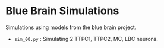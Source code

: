 # Blue Brain Simulations
Simulations using models from the blue brain project.

* `sim_00.py` : Simulating 2 TTPC1, TTPC2, MC, LBC neurons.
